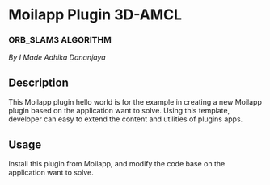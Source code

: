 # Moilapp Plugin 3D-AMCL
### ORB_SLAM3 ALGORITHM
*By I Made Adhika Dananjaya*

## Description

This Moilapp plugin hello world is for the example in creating a new Moilapp plugin based on the application want to solve.
Using this template, developer can easy to extend the content and utilities of plugins apps.

## Usage
Install this plugin from Moilapp, and modify the code base on the application want to solve.

